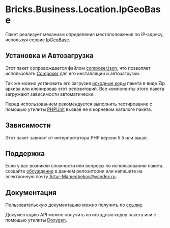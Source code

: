 # Bricks.Business.Location.IpGeoBase

Пакет реализует механизм определения местоположения по IP-адресу, используя 
сервис [IpGeoBase][].

## Установка и Автозагрузка

Этот пакет сопровождается файлом [composer.json][], что позволяет использовать 
[Composer][] для его инсталляции и автозагрузки.

Так же можно установить его загрузив [исходные коды][] пакета в виде Zip архива 
или клонировав этот репозиторий. Все компоненты этого пакета загружают 
зависимости автоматически.

Перед использованием рекомендуется выполнить тестирование с помощью утилиты 
[PHPUnit][] вызвав ее в корневом каталоге пакета.

## Зависимости

Этот пакет зависит от интерпретатора PHP версии 5.5 или выше.

## Поддержка

Если у вас возникли сложности или вопросы по использованию пакета, создайте 
[обсуждение][] в данном репозитории или напишите на электронную почту 
<Artur-Mamedbekov@yandex.ru>.

## Документация

Пользовательскую документацию можно получить по [ссылке](./docs/index.md).

Документацию API можно получить из исходных кодов пакета или с помощью утилиты 
[Doxygen][].

[IpGeoBase]: http://ipgeobase.ru
[composer.json]: ./composer.json
[Composer]: http://getcomposer.org/
[исходные коды]: https://github.com/Bashka/bricks_business_location_ipgeobase/releases
[PHPUnit]: http://phpunit.de/
[обсуждение]: https://github.com/Bashka/bricks_business_location_ipgeobase/issues
[Doxygen]: http://www.stack.nl/~dimitri/doxygen/index.html
